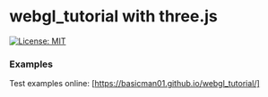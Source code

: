 # webgl_tutorial with three.js

[![License: MIT](https://img.shields.io/badge/License-MIT-blue.svg)](./LICENSE)

### Examples ###
Test examples online: [https://basicman01.github.io/webgl_tutorial/]